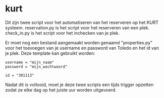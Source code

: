 # kurt

Dit zijn twee script voor het automatiseren van het reserveren op het KURT systeem.
reservation.py is het script voor het reserveren van een plek.
check_in.py is het script voor het inchecken van je plek.

Er moet nog een bestand aangemaakt worden genaamd "properties.py" voor het toevoegen van je username en password van Toledo en het id van je plek.
Deze template kan gebruikt worden:
```
username = "mijn_naam"
password = "mijn_wachtwoord"

id = "301113"
```

Nadat dit is voltooid, moet je deze twee scripts een tijds trigger opzetten zodat ze elke dag op het juiste uur worden uitgevoerd.
